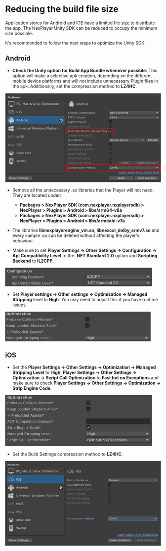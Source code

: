 # Reducing the build file size

Application stores for Android and iOS have a limited file size to distribute the app.
The NexPlayer  Unity SDK can be reduced to occupy the minimum size possible.

It's recommended to follow the next steps to optimize the Unity SDK:

## Android

- **Check the Unity option for Build App Bundle whenever possible.**
This option will make a selective apk creation, depending on the different mobile device platforms and will not include unnecessary Plugin files in the apk. Additionally, set the compression method to **LZ4HC**.

![](../assets/advance/red1.png)

- Remove all the unnecessary .so libraries that the Player will not need. They are located under:
	- **Packages > NexPlayer SDK (com.nexplayer.nxplayersdk) > NexPlayer > Plugins > Android > libs/arm64-v8a**
	- **Packages > NexPlayer SDK (com.nexplayer.nxplayersdk) > NexPlayer > Plugins > Android > libs/armeabi-v7a**

- The libraries **libnexplayerengine_vm.so**, **libnexcal_dolby_armv7.so** and every sample .so can be deleted without affecting the player's behaviour.

- Make sure to set **Player Settings → Other Settings → Configuration → Api Compatibility Level** to the **.NET Standard 2.0** option and **Scripting Backend** to **IL2CPP**.

![](../assets/advance/red2.png)

- Set **Player settings → Other settings → Optimization → Managed Stripping** level to **High**. You may need to adjust this if you have runtime issues.

![](../assets/advance/red3.png)

## iOS

- Set the **Player Settings → Other Settings → Optimization → Managed Stripping Level** to **High**, **Player Settings → Other Settings → Optimization → Script Call Optimization** to **Fast but no Exceptions** and make sure to check **Player Settings → Other Settings → Optimization → Strip Engine Code**.

![](../assets/advance/red4.png)

- Set the Build Settings compression method to **LZ4HC**.

![](../assets/advance/red5.png)